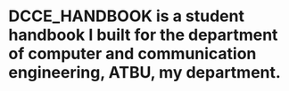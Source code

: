 # DCCE_HANDBOOK is a student handbook I built for the department of computer and communication engineering, ATBU, my department.

